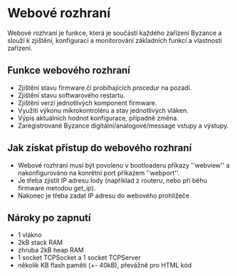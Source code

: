 # Webové rozhraní

Webové rozhraní je funkce, která je součástí každého zařízení Byzance a slouží k zjištění, konfiguraci a monitorování základních funkcí a vlastností zařízení.

## Funkce webového rozhraní

* Zjištění stavu firmware či probíhajících procedur na pozadí.
* Zjištění stavu softwarového restartu.
* Zjištění verzí jednotlivých komponent firmware.
* Využití výkonu mikrokontroléru a stav jednotlivých vláken.
* Výpis aktuálních hodnot konfigurace, případně změna.
* Zaregistrované Byzance digitální/analogové/message vstupy a výstupy.

## Jak získat přístup do webového rozhraní

* Webové rozhraní musí být povoleno v bootloaderu příkazy ''webview'' a nakonfigurováno na konrétní port příkazem ''webport''.
* Je třeba zjistit IP adresu Iody \(například z routeru, nebo při běhu firmware metodou get\_ip\).
* Nakonec je třeba zadat IP adresu do webového prohlížeče

## Nároky po zapnutí

* 1 vlákno
* 2kB stack RAM
* zhruba 2kB heap RAM
* 1 socket TCPSocket a 1 socket TCPServer
* několik KB flash paměti \(+- 40kB\), převážně pro HTML kód

